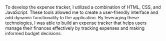 To develop the expense tracker, I utilized a combination of HTML, CSS, and JavaScript. These tools allowed me to create a user-friendly interface and add dynamic functionality to the application. By leveraging these technologies, I was able to build an expense tracker that helps users manage their finances effectively by tracking expenses and making informed budget decisions.
 
